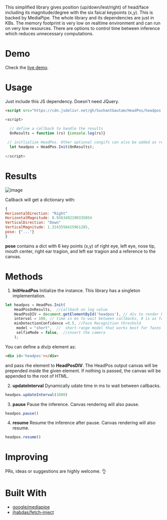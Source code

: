 This simplified library gives position (up/down/lest/right) of head/face including its magnitude/degree with the six faical keypoints (x,y). This is backed by MediaPipe. The whole library and its dependencies are just in KBs. The memory footprint is very low on realtime environment and can run on very low resources. There are options to control time between inference which reduces unnecessary computations. 

# Demo
Check the [live demo](https://sushantgautam.github.io/HeadPos/demo.html "live demo").

# Usage

Just include this JS dependency. Doesn't need JQuery.

```html
<script src="https://cdn.jsdelivr.net/gh/SushantGautam/HeadPos/headpos.js"></script>
```


```javascript
<script>

  // define a callback to handle the results
  OnResults = function (rs) {console.log(rs)}
  
 // initlialize HeadPos. Other optional congifs can also be added as required.
  let headpos = HeadPos.Init(OnResults);
    
</script>
```

# Results
![image](https://user-images.githubusercontent.com/16721983/135709814-4f134c07-9ba5-4e02-abe4-47d6894819b5.png)

Callback will get a dictionary with:
```javascript
{
HorizontalDirection: "Right"
HorizontalMagnitude: 0.9363492190335054
VerticalDirection: "Down"
VerticalMagnitude: 1.3243558415961285,
pose: {"..."}
}
```
**pose** contains a dict with 6 key points (x,y) of right eye, left eye, nose tip, mouth center, right ear tragion, and left ear tragion and a reference to the canvas.


# Methods
1. **InitHeadPos** 
Initialize the instance. This library has a singleton implementation.

```javascript
let headpos = HeadPos.Init(
    HeadPosOnResults,  //callback on log value
    HeadPosDIV = document.getElementById('headpos'), // div to render headpos
    interval = 100, // time in ms to wait between callbacks, 0 is as fast as possible
	minDetectionConfidence =0.5, //Face Recognition threshold 
	 model = "short",  //  short-range model that works best for faces within 2 meters from the camera 
	 selfieMode = false,  //invert the camera 
	); 

```
You can define a div/p element as:
```html
<div id='headpos'></div>
```
and pass rhe element to **HeadPosDIV**. The HeadPos output canvas will be prepended inside the given element. If nothing is passed, the canvas will be appended to the root of HTML.

2. **updateInterval**
Dynamically udate time in ms to wait between callbacks.

```javascript
headpos.updateInterval(1000) 
```

3. **pause**
Pause the inference. Canvas rendering will also pause.

```javascript
headpos.pause() 
```

4. **resume**
Resume the inference after pause. Canvas rendering will also resume.

```javascript
headpos.resume() 
```

# Improving
PRs, ideas or suggestions are highly welcome. 👌

# Built With
- [google/mediapipe](https://google.github.io/mediapipe/solutions/face_detection#javascript-solution-api "google/mediapipe")
- [jhabdas/fetch-inject](https://code.habd.as/jhabdas/fetch-inject "jhabdas/fetch-inject")

